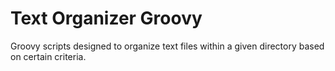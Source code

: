 # Text Organizer Groovy

Groovy scripts designed to organize text files within a given directory based on certain criteria.
